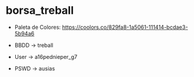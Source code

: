 # borsa_treball

* Paleta de Colores: https://coolors.co/829fa8-1a5061-111414-bcdae3-5b94a6

* BBDD -> treball
* User ->  a16pednieper_g7
* PSWD -> ausias